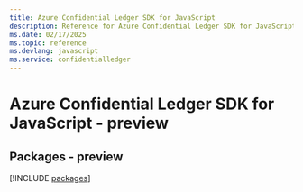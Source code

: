 ```yaml
---
title: Azure Confidential Ledger SDK for JavaScript
description: Reference for Azure Confidential Ledger SDK for JavaScript
ms.date: 02/17/2025
ms.topic: reference
ms.devlang: javascript
ms.service: confidentialledger
---
```

# Azure Confidential Ledger SDK for JavaScript - preview
## Packages - preview
[!INCLUDE [packages](confidential-ledger-index.md)]
